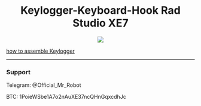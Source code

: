 <h1 align="center">Keylogger-Keyboard-Hook Rad Studio XE7</h1>

<p align="center">
	<img src="https://i.postimg.cc/KYc8STYH/zakonen-li-kejlogger.jpg" />
</p>

<a href="https://youtu.be/A7xLDlvMzm8"> how to assemble Keylogger </a>

-------

### Support
Telegram: @Official_Mr_Robot

BTC: 1PoieWSbe1A7o2nAuXE37ncQHnGqxcdhJc
